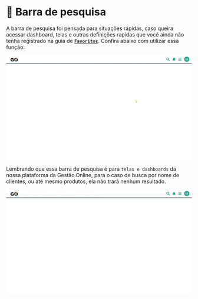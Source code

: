 # 🔎 Barra de pesquisa

A barra de pesquisa foi pensada para situações rápidas, caso queira acessar dashboard, telas e outras definições rapidas que você ainda não tenha registrado na guia de **[`Favoritos`](/erp-v2/primeiro_acesso/favoritos.md)**. Confira abaixo com utilizar essa função:

![](/erp-v2/assets/barra_pesquisa.gif)

Lembrando que essa barra de pesquisa é para `telas e dashboards` da nossa plataforma da Gestão.Online, para o caso de busca por nome de clientes, ou até mesmo produtos, ela não trará nenhum resultado.

![](/erp-v2/assets/barra_pesquisa_erro.gif)